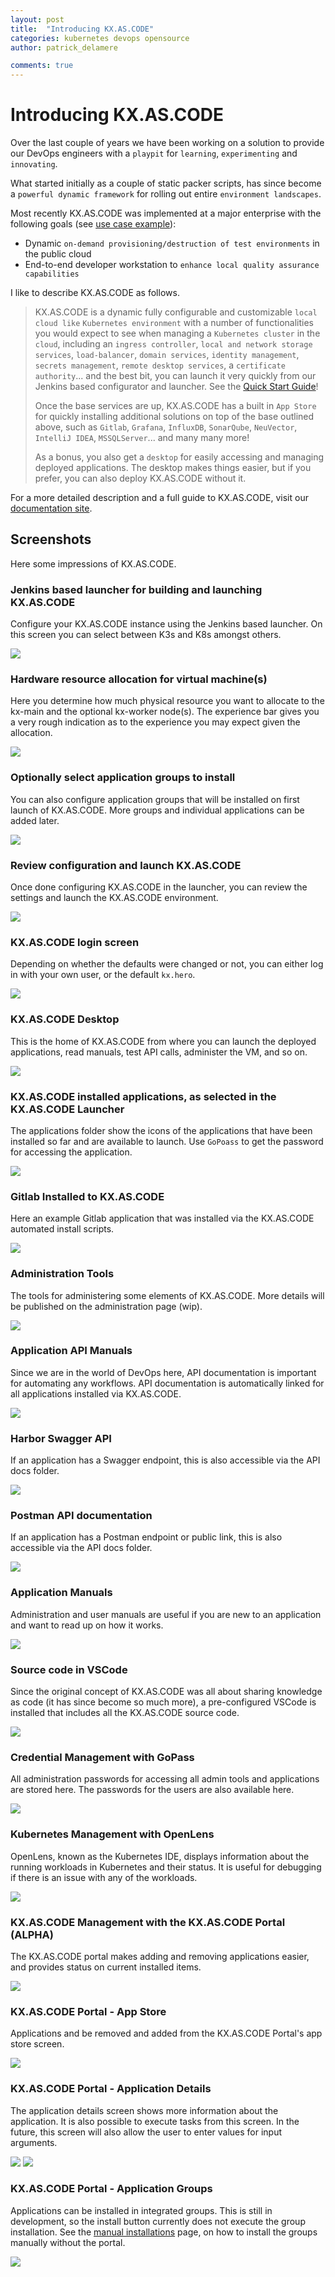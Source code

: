 ```yaml
---
layout: post
title:  "Introducing KX.AS.CODE"
categories: kubernetes devops opensource
author: patrick_delamere

comments: true
---
```


#  Introducing KX.AS.CODE

Over the last couple of years we have been working on a solution to provide our DevOps engineers with a `playpit` for `learning`, `experimenting` and `innovating`. 

What started initially as a couple of static packer scripts, has since become a `powerful dynamic framework` for rolling out entire `environment landscapes`.

Most recently KX.AS.CODE was implemented at a major enterprise with the following goals (see [use case example](https://accenture.github.io/kx.as.code/Overview/Use-Case-Example/)):

- Dynamic `on-demand provisioning/destruction of test environments` in the public cloud
- End-to-end developer workstation to `enhance local quality assurance capabilities`

I like to describe KX.AS.CODE as follows.

>KX.AS.CODE is a dynamic fully configurable and customizable `local cloud like` `Kubernetes environment` with a number of functionalities you would expect to see when managing a `Kubernetes cluster` in the `cloud`, including an `ingress controller`, `local and network storage services`, `load-balancer`, `domain services`, `identity management`, `secrets management`, `remote desktop services`, a `certificate authority`... and the best bit, you can launch it very quickly from our Jenkins based configurator and launcher. See the [Quick Start Guide](https://accenture.github.io/kx.as.code/Quick-Start-Guide/)!
>
>Once the base services are up, KX.AS.CODE has a built in `App Store` for quickly installing additional solutions on top of the base outlined above, such as `Gitlab`, `Grafana`, `InfluxDB`, `SonarQube`, `NeuVector`, `IntelliJ IDEA`, `MSSQLServer`... and many many more!
>
>As a bonus, you also get a `desktop` for easily accessing and managing deployed applications. The desktop makes things easier, but if you prefer, you can also deploy KX.AS.CODE without it.

For a more detailed description and a full guide to KX.AS.CODE, visit our [documentation site](https://accenture.github.io/kx.as.code/).

## Screenshots

Here some impressions of KX.AS.CODE.

### Jenkins based launcher for building and launching KX.AS.CODE

Configure your KX.AS.CODE instance using the Jenkins based launcher. On this screen you can select between K3s and K8s amongst others.

![](/img/posts/introducing-kx-as-code/kx-as-code_configurator_select-profile.png)

### Hardware resource allocation for virtual machine(s)

Here you determine how much physical resource you want to allocate to the kx-main and the optional kx-worker node(s). The experience bar gives you a very rough indication as to the experience you may expect given the allocation.

![](/img/posts/introducing-kx-as-code/kx-as-code_configurator_resource-configuration.png)

### Optionally select application groups to install

You can also configure application groups that will be installed on first launch of KX.AS.CODE. More groups and individual applications can be added later.

![](/img/posts/introducing-kx-as-code/kx-as-code_configurator_template-selector.png)

### Review configuration and launch KX.AS.CODE

Once done configuring KX.AS.CODE in the launcher, you can review the settings and launch the KX.AS.CODE environment.

![](/img/posts/introducing-kx-as-code/kx-as-code_configurator_review-launch.png)

### KX.AS.CODE login screen

Depending on whether the defaults were changed or not, you can either log in with your own user, or the default `kx.hero`.

![](/img/posts/introducing-kx-as-code/kx.as.code_login_screen.png)

### KX.AS.CODE Desktop

This is the home of KX.AS.CODE from where you can launch the deployed applications, read manuals, test API calls, administer the VM, and so on.

![](/img/posts/introducing-kx-as-code/kx.as.code_desktop.png)

### KX.AS.CODE installed applications, as selected in the KX.AS.CODE Launcher

The applications folder show the icons of the applications that have been installed so far and are available to launch. Use `GoPoass` to get the password for accessing the application.

![](/img/posts/introducing-kx-as-code/kx.as.code_applications.png)

### Gitlab Installed to KX.AS.CODE

Here an example Gitlab application that was installed via the KX.AS.CODE automated install scripts.

![](/img/posts/introducing-kx-as-code/kx.as.code_gitlab.png)

### Administration Tools

The tools for administering some elements of KX.AS.CODE. More details will be published on the administration page (wip).

![](/img/posts/introducing-kx-as-code/kx.as.code_admin_tools.png)

### Application API Manuals

Since we are in the world of DevOps here, API documentation is important for automating any workflows. API documentation is automatically linked for all applications installed via KX.AS.CODE.

![](/img/posts/introducing-kx-as-code/kx.as.code_api_docs.png)

### Harbor Swagger API

If an application has a Swagger endpoint, this is also accessible via the API docs folder.

![](/img/posts/introducing-kx-as-code/kx.as.code_harbor_swagger.png)

### Postman API documentation

If an application has a Postman endpoint or public link, this is also accessible via the API docs folder.

![](/img/posts/introducing-kx-as-code/kx.as.code_mattermost_postman.png)

### Application Manuals

Administration and user manuals are useful if you are new to an application and want to read up on how it works.

![](/img/posts/introducing-kx-as-code/kx.as.code_application_user_manuals.png)

### Source code in VSCode

Since the original concept of KX.AS.CODE was all about sharing knowledge as code (it has since become so much more), a pre-configured VSCode is installed that includes all the KX.AS.CODE source code.

![](/img/posts/introducing-kx-as-code/kx.as.code_vscode.png)

### Credential Management with GoPass

All administration passwords for accessing all admin tools and applications are stored here. The passwords for the users are also available here.

![](/img/posts/introducing-kx-as-code/kx.as.code_gopass.png)

### Kubernetes Management with OpenLens

OpenLens, known as the Kubernetes IDE, displays information about the running workloads in Kubernetes and their status. It is useful for debugging if there is an issue with any of the workloads.

![](/img/posts/introducing-kx-as-code/kx.as.code_openlens.png)

### KX.AS.CODE Management with the KX.AS.CODE Portal (ALPHA)

The KX.AS.CODE portal makes adding and removing applications easier, and provides status on current installed items.

![](/img/posts/introducing-kx-as-code/kx.as.code_portal.png)

### KX.AS.CODE Portal - App Store

Applications and be removed and added from the KX.AS.CODE Portal's app store screen.

![](/img/posts/introducing-kx-as-code/kx.as.code_portal_applications.png)

### KX.AS.CODE Portal - Application Details

The application details screen shows more information about the application. It is also possible to execute tasks from this screen.
In the future, this screen will also allow the user to enter values for input arguments.

![](/img/posts/introducing-kx-as-code/kx.as.code_portal_application_details.png)
![](assets/img/posts/executeTasksDockerRegistry.png)

### KX.AS.CODE Portal - Application Groups

Applications can be installed in integrated groups. This is still in development, so the install button currently does not execute the group installation.
See the [manual installations](Deployment/Manual-Provisioning/#installation-groups) page, on how to install the groups manually without the portal.

![](/img/posts/introducing-kx-as-code/kx.as.code_portal_application_groups.png)